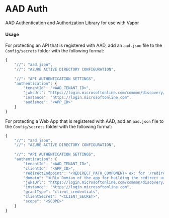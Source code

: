 # AAD Auth
AAD Authentication and Authorization Library for use with Vapor

#### Usage
For protecting an API that is registered with AAD, add an `aad.json` file to the `Config/secrets` folder with the following format:
```javascript
{
    "//": "aad.json",
    "//": "AZURE ACTIVE DIRECTORY CONFIGURATION",
    
    "//": "API AUTHENTICATION SETTINGS",
    "authentication": {
        "tenantId": "<AAD_TENANT_ID>",
        "jwksUrl": "https://login.microsoftonline.com/common/discovery/v2.0/keys",
        "instance": "https://login.microsoftonline.com",
        "audience": "<APP_ID>"
    }
}
```
For protecting a Web App that is registered with AAD, add an `aad.json` file to the `Config/secrets` folder with the following format:
```javascript
{
    "//": "aad.json",
    "//": "AZURE ACTIVE DIRECTORY CONFIGURATION",
    
    "//": "API AUTHENTICATION SETTINGS",
    "authentication": {
        "tenantId": "<AAD_TENANT_ID>",
        "clientId": "<APP_ID>",
        "redirectEndpoint": "<REDIRECT_PATH_COMPONENT> ex: for '/redirect' the value entered should be redirect",
        "domain": "<URL> Domian of the app for building the redirect uri. ex: 'http://localhost:8080'",
        "jwksUrl": "https://login.microsoftonline.com/common/discovery/v2.0/keys",
        "instance": "https://login.microsoftonline.com",
        "grantType": "client_credentials",
        "clientSecret": "<CLIENT_SECRET>",
        "scope": "<SCOPE>"
    }
}
```
